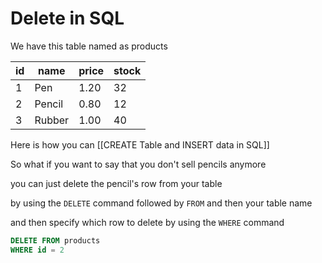 # Delete in SQL

We have this table named as products

| id  | name   | price | stock |
| --- | ------ | ----- | ----- |
| 1   | Pen    | 1.20  | 32    |
| 2   | Pencil | 0.80  | 12    |
| 3   | Rubber | 1.00  | 40    |

Here is how you can [[CREATE Table and INSERT data in SQL]]

So what if you want to say that you don't sell pencils anymore

you can just delete the pencil's row from your table

by using the `DELETE` command followed by `FROM` and then your table name

and then specify which row to delete by using the `WHERE` command

```sql
DELETE FROM products
WHERE id = 2
```
